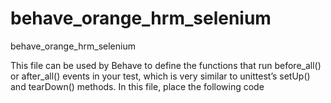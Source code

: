 # behave_orange_hrm_selenium
behave_orange_hrm_selenium

This file can be used by Behave to define the functions that run before_all() or after_all() events in your test, which is very similar to unittest’s setUp() and tearDown() methods. In this file, place the following code


